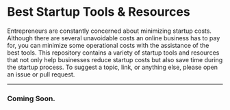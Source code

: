 # Best Startup Tools & Resources
Entrepreneurs are constantly concerned about minimizing startup costs. Although there are several unavoidable costs an online business has to pay for, you can minimize some operational costs with the assistance of the best tools.
This repository contains a variety of startup tools and resources that not only help businesses reduce startup costs but also save time during the startup process. To suggest a topic, link, or anything else, please open an issue or pull request.

------------

### Coming Soon.
